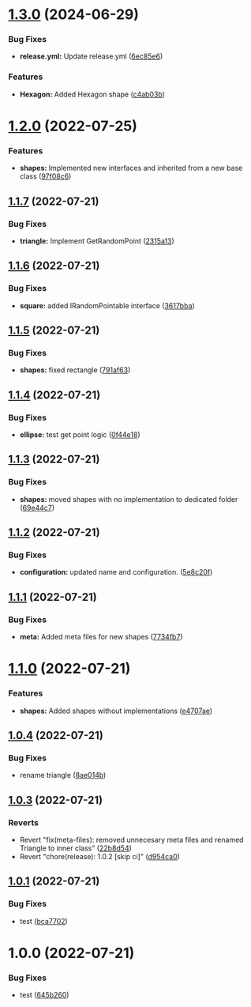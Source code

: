 # [1.3.0](https://github.com/zacharysnewman/shaper/compare/v1.2.0...v1.3.0) (2024-06-29)


### Bug Fixes

* **release.yml:** Update release.yml ([6ec85e6](https://github.com/zacharysnewman/shaper/commit/6ec85e6ffdb42c3fd24e82a37d7e37a8004a732f))


### Features

* **Hexagon:** Added Hexagon shape ([c4ab03b](https://github.com/zacharysnewman/shaper/commit/c4ab03bbfb87e1c1b6a2a9d4531dfcf473c736d7))

# [1.2.0](https://github.com/zacharysnewman/shaper/compare/v1.1.7...v1.2.0) (2022-07-25)


### Features

* **shapes:** Implemented new interfaces and inherited from a new base class ([97f08c6](https://github.com/zacharysnewman/shaper/commit/97f08c62469ce7134d1940f4ff55f66778000afe))

## [1.1.7](https://github.com/zacharysnewman/shaper/compare/v1.1.6...v1.1.7) (2022-07-21)


### Bug Fixes

* **triangle:** Implement GetRandomPoint ([2315a13](https://github.com/zacharysnewman/shaper/commit/2315a136e6148e78dbc7eaf34fec5fc93da823de))

## [1.1.6](https://github.com/zacharysnewman/shaper/compare/v1.1.5...v1.1.6) (2022-07-21)


### Bug Fixes

* **square:** added IRandomPointable interface ([3617bba](https://github.com/zacharysnewman/shaper/commit/3617bba51354b693b2dda167a218e49156fe990d))

## [1.1.5](https://github.com/zacharysnewman/shaper/compare/v1.1.4...v1.1.5) (2022-07-21)


### Bug Fixes

* **shapes:** fixed rectangle ([791af63](https://github.com/zacharysnewman/shaper/commit/791af63403afacc38bfa12b5ec2c1884a74009cd))

## [1.1.4](https://github.com/zacharysnewman/shaper/compare/v1.1.3...v1.1.4) (2022-07-21)


### Bug Fixes

* **ellipse:** test get point logic ([0f44e18](https://github.com/zacharysnewman/shaper/commit/0f44e1888cb66122732a148cc30f253b8275135e))

## [1.1.3](https://github.com/zacharysnewman/shaper/compare/v1.1.2...v1.1.3) (2022-07-21)


### Bug Fixes

* **shapes:** moved shapes with no implementation to dedicated folder ([69e44c7](https://github.com/zacharysnewman/shaper/commit/69e44c7676b57caff134b14ffb3bb8a2af2aef44))

## [1.1.2](https://github.com/zacharysnewman/shaper/compare/v1.1.1...v1.1.2) (2022-07-21)


### Bug Fixes

* **configuration:** updated name and configuration. ([5e8c20f](https://github.com/zacharysnewman/shaper/commit/5e8c20f7c0fe017fc2c18eec4c77eead9d642646))

## [1.1.1](https://github.com/zacharysnewman/shape-calculations/compare/v1.1.0...v1.1.1) (2022-07-21)


### Bug Fixes

* **meta:** Added meta files for new shapes ([7734fb7](https://github.com/zacharysnewman/shape-calculations/commit/7734fb76277ac9d510b548cb47812d0515a99f86))

# [1.1.0](https://github.com/zacharysnewman/shape-calculations/compare/v1.0.4...v1.1.0) (2022-07-21)


### Features

* **shapes:** Added shapes without implementations ([e4707ae](https://github.com/zacharysnewman/shape-calculations/commit/e4707aee62eb92763b8a110373a1c190ab533197))

## [1.0.4](https://github.com/zacharysnewman/shape-calculations/compare/v1.0.3...v1.0.4) (2022-07-21)


### Bug Fixes

* rename triangle ([8ae014b](https://github.com/zacharysnewman/shape-calculations/commit/8ae014b2bd196abf9fcd12cb6f08a32721728d15))

## [1.0.3](https://github.com/zacharysnewman/shape-calculations/compare/v1.0.2...v1.0.3) (2022-07-21)


### Reverts

* Revert "fix(meta-files): removed unnecesary meta files and renamed Triangle to inner class" ([22b8d54](https://github.com/zacharysnewman/shape-calculations/commit/22b8d544af28ae26720b634b05edb8d6fe8f79b7))
* Revert "chore(release): 1.0.2 [skip ci]" ([d954ca0](https://github.com/zacharysnewman/shape-calculations/commit/d954ca0b11abcb5bcb5913eff78425c3c5cb5222))

## [1.0.1](https://github.com/zacharysnewman/shape-calculations/compare/v1.0.0...v1.0.1) (2022-07-21)


### Bug Fixes

* test ([bca7702](https://github.com/zacharysnewman/shape-calculations/commit/bca7702131711bc8831def03dfe6003048f1671f))

# 1.0.0 (2022-07-21)


### Bug Fixes

* test ([645b260](https://github.com/zacharysnewman/shape-calculations/commit/645b26017a734b34da1880612c9cf6cfb6d73073))
